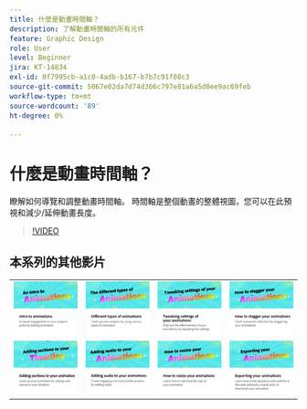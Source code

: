 ```yaml
---
title: 什麼是動畫時間軸？
description: 了解動畫時間軸的所有元件
feature: Graphic Design
role: User
level: Beginner
jira: KT-14834
exl-id: 0f7995cb-a1c0-4adb-b167-b7b7c91f08c3
source-git-commit: 5067e02da7d74d366c797e81a6a5d0ee9ac69feb
workflow-type: tm+mt
source-wordcount: '89'
ht-degree: 0%

---
```


# 什麼是動畫時間軸？

瞭解如何導覽和調整動畫時間軸。 時間軸是整個動畫的整體視圖，您可以在此預視和減少/延伸動畫長度。

>[!VIDEO](https://video.tv.adobe.com/v/3426978?quality=12&learn=on&hidetitle=true)

## 本系列的其他影片

<table style="table-layout:fixed">
<tr>
   <td>
         <a href="intro-animation.md">
            <img alt="動畫簡介" src="assets/intro-animations.png" />
         </a>
   </td>
   <td>
         <a href="different-types-animation.md">
            <img alt="不同類型的動畫" src="assets/different-animations.png" />
         </a>
   </td>
   <td>
         <a href="tweak-animation.md">
            <img alt="調整動畫的設定" src="assets/tweaking-settings.png" />
         </a>
   </td>
   <td>
         <a href="stagger-animations.md">
            <img alt="如何將動畫搖晃" src="assets/stagger-animations.png" />
         </a>
   </td>
</tr>
<tr>
   <td>
         <a href="add-sections-animation.md">
            <img alt="在動畫中新增區段" src="assets/add-sections.png" />
         </a>
   </td>
   <td>
         <a href="audio-animation.md">
            <img alt="在動畫中加入音效" src="assets/add-audio.png" />
         </a>
   </td>
   <td>
         <a href="resize-animations.md">
            <img alt="如何調整動畫大小" src="assets/resize-animations.png" />
         </a>
   </td>
   <td>
         <a href="export-animations.md">
            <img alt="匯出您的動畫" src="assets/exporting-animations.png" />
         </a>
   </td>
</tr>
</table>
